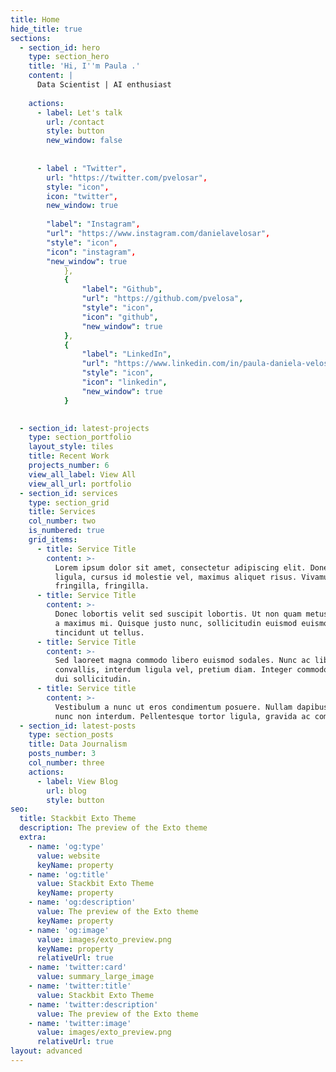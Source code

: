 ```yaml
---
title: Home
hide_title: true
sections:
  - section_id: hero
    type: section_hero
    title: 'Hi, I''m Paula .'
    content: |
      Data Scientist | AI enthusiast 
      
    actions:
      - label: Let's talk
        url: /contact
        style: button
        new_window: false
    
     
      - label : "Twitter",
        url: "https://twitter.com/pvelosar",
        style: "icon",
        icon: "twitter",
        new_window: true
            
        "label": "Instagram",
        "url": "https://www.instagram.com/danielavelosar",
        "style": "icon",
        "icon": "instagram",
        "new_window": true
            },
            {
                "label": "Github",
                "url": "https://github.com/pvelosa",
                "style": "icon",
                "icon": "github",
                "new_window": true
            },
            {
                "label": "LinkedIn",
                "url": "https://www.linkedin.com/in/paula-daniela-velosa-romero-4392821ab/",
                "style": "icon",
                "icon": "linkedin",
                "new_window": true
            }  
    

  - section_id: latest-projects
    type: section_portfolio
    layout_style: tiles
    title: Recent Work
    projects_number: 6
    view_all_label: View All
    view_all_url: portfolio
  - section_id: services
    type: section_grid
    title: Services
    col_number: two
    is_numbered: true
    grid_items:
      - title: Service Title
        content: >-
          Lorem ipsum dolor sit amet, consectetur adipiscing elit. Donec nisl
          ligula, cursus id molestie vel, maximus aliquet risus. Vivamus in nibh
          fringilla, fringilla.
      - title: Service Title
        content: >-
          Donec lobortis velit sed suscipit lobortis. Ut non quam metus. Nullam
          a maximus mi. Quisque justo nunc, sollicitudin euismod euismod at,
          tincidunt ut tellus.
      - title: Service Title
        content: >-
          Sed laoreet magna commodo libero euismod sodales. Nunc ac libero
          convallis, interdum ligula vel, pretium diam. Integer commodo sem at
          dui sollicitudin.
      - title: Service title
        content: >-
          Vestibulum a nunc ut eros condimentum posuere. Nullam dapibus quis
          nunc non interdum. Pellentesque tortor ligula, gravida ac commodo eu.
  - section_id: latest-posts
    type: section_posts
    title: Data Journalism
    posts_number: 3
    col_number: three
    actions:
      - label: View Blog
        url: blog
        style: button
seo:
  title: Stackbit Exto Theme
  description: The preview of the Exto theme
  extra:
    - name: 'og:type'
      value: website
      keyName: property
    - name: 'og:title'
      value: Stackbit Exto Theme
      keyName: property
    - name: 'og:description'
      value: The preview of the Exto theme
      keyName: property
    - name: 'og:image'
      value: images/exto_preview.png
      keyName: property
      relativeUrl: true
    - name: 'twitter:card'
      value: summary_large_image
    - name: 'twitter:title'
      value: Stackbit Exto Theme
    - name: 'twitter:description'
      value: The preview of the Exto theme
    - name: 'twitter:image'
      value: images/exto_preview.png
      relativeUrl: true
layout: advanced
---
```

